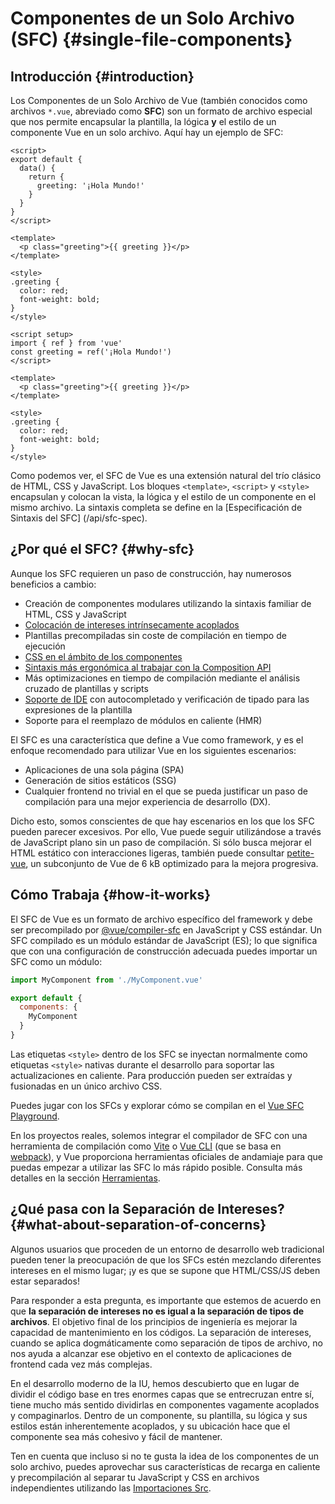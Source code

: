 # Componentes de un Solo Archivo (SFC) {#single-file-components}

## Introducción {#introduction}

Los Componentes de un Solo Archivo de Vue (también conocidos como archivos `*.vue`, abreviado como **SFC**) son un formato de archivo especial que nos permite encapsular la plantilla, la lógica **y** el estilo de un componente Vue en un solo archivo. Aquí hay un ejemplo de SFC:

<div class="options-api">

```vue
<script>
export default {
  data() {
    return {
      greeting: '¡Hola Mundo!'
    }
  }
}
</script>

<template>
  <p class="greeting">{{ greeting }}</p>
</template>

<style>
.greeting {
  color: red;
  font-weight: bold;
}
</style>
```

</div>

<div class="composition-api">

```vue
<script setup>
import { ref } from 'vue'
const greeting = ref('¡Hola Mundo!')
</script>

<template>
  <p class="greeting">{{ greeting }}</p>
</template>

<style>
.greeting {
  color: red;
  font-weight: bold;
}
</style>
```

</div>

Como podemos ver, el SFC de Vue es una extensión natural del trío clásico de HTML, CSS y JavaScript. Los bloques `<template>`, `<script>` y `<style>` encapsulan y colocan la vista, la lógica y el estilo de un componente en el mismo archivo. La sintaxis completa se define en la [Especificación de Sintaxis del SFC] (/api/sfc-spec).

## ¿Por qué el SFC? {#why-sfc}

Aunque los SFC requieren un paso de construcción, hay numerosos beneficios a cambio:

- Creación de componentes modulares utilizando la sintaxis familiar de HTML, CSS y JavaScript
- [Colocación de intereses intrínsecamente acoplados](#¿que-pasa-con-la-separacion-de-intereses)
- Plantillas precompiladas sin coste de compilación en tiempo de ejecución
- [CSS en el ámbito de los componentes](/api/sfc-css-features)
- [Sintaxis más ergonómica al trabajar con la Composition API](/api/sfc-script-setup)
- Más optimizaciones en tiempo de compilación mediante el análisis cruzado de plantillas y scripts
- [Soporte de IDE](/guide/scaling-up/tooling#soporte-para-ide) con autocompletado y verificación de tipado para las expresiones de la plantilla
- Soporte para el reemplazo de módulos en caliente (HMR)

El SFC es una característica que define a Vue como framework, y es el enfoque recomendado para utilizar Vue en los siguientes escenarios:

- Aplicaciones de una sola página (SPA)
- Generación de sitios estáticos (SSG)
- Cualquier frontend no trivial en el que se pueda justificar un paso de compilación para una mejor experiencia de desarrollo (DX).

Dicho esto, somos conscientes de que hay escenarios en los que los SFC pueden parecer excesivos. Por ello, Vue puede seguir utilizándose a través de JavaScript plano sin un paso de compilación. Si sólo busca mejorar el HTML estático con interacciones ligeras, también puede consultar [petite-vue](https://github.com/vuejs/petite-vue), un subconjunto de Vue de 6 kB optimizado para la mejora progresiva.

## Cómo Trabaja {#how-it-works}

El SFC de Vue es un formato de archivo específico del framework y debe ser precompilado por [@vue/compiler-sfc](https://github.com/vuejs/core/tree/main/packages/compiler-sfc) en JavaScript y CSS estándar. Un SFC compilado es un módulo estándar de JavaScript (ES); lo que significa que con una configuración de construcción adecuada puedes importar un SFC como un módulo:

```js
import MyComponent from './MyComponent.vue'

export default {
  components: {
    MyComponent
  }
}
```

Las etiquetas `<style>` dentro de los SFC se inyectan normalmente como etiquetas `<style>` nativas durante el desarrollo para soportar las actualizaciones en caliente. Para producción pueden ser extraídas y fusionadas en un único archivo CSS.

Puedes jugar con los SFCs y explorar cómo se compilan en el [Vue SFC Playground](https://sfc.vuejs.org/).

En los proyectos reales, solemos integrar el compilador de SFC con una herramienta de compilación como [Vite](https://vitejs.dev/) o [Vue CLI](http://cli.vuejs.org/) (que se basa en [webpack](https://webpack.js.org/)), y Vue proporciona herramientas oficiales de andamiaje para que puedas empezar a utilizar las SFC lo más rápido posible. Consulta más detalles en la sección [Herramientas](/guide/scaling-up/tooling).

## ¿Qué pasa con la Separación de Intereses? {#what-about-separation-of-concerns}

Algunos usuarios que proceden de un entorno de desarrollo web tradicional pueden tener la preocupación de que los SFCs estén mezclando diferentes intereses en el mismo lugar; ¡y es que se supone que HTML/CSS/JS deben estar separados!

Para responder a esta pregunta, es importante que estemos de acuerdo en que **la separación de intereses no es igual a la separación de tipos de archivos**. El objetivo final de los principios de ingeniería es mejorar la capacidad de mantenimiento en los códigos. La separación de intereses, cuando se aplica dogmáticamente como separación de tipos de archivo, no nos ayuda a alcanzar ese objetivo en el contexto de aplicaciones de frontend cada vez más complejas.

En el desarrollo moderno de la IU, hemos descubierto que en lugar de dividir el código base en tres enormes capas que se entrecruzan entre sí, tiene mucho más sentido dividirlas en componentes vagamente acoplados y compaginarlos. Dentro de un componente, su plantilla, su lógica y sus estilos están inherentemente acoplados, y su ubicación hace que el componente sea más cohesivo y fácil de mantener.

Ten en cuenta que incluso si no te gusta la idea de los componentes de un solo archivo, puedes aprovechar sus características de recarga en caliente y precompilación al separar tu JavaScript y CSS en archivos independientes utilizando las [Importaciones Src](/api/sfc-spec#importaciones-src).
